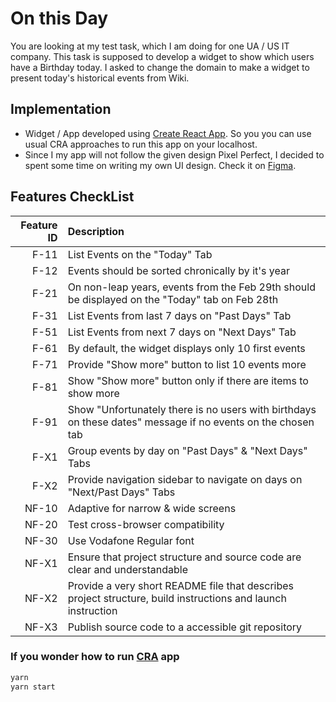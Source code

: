 # On this Day

You are looking at my test task, which I am doing for one UA / US IT company. This task is supposed to develop a widget to show which users have a Birthday today. I asked to change the domain to make a widget to present today's historical events from Wiki.

## Implementation

- Widget / App developed using [Create React App](https://create-react-app.dev/). So you you can use usual CRA approaches to run this app on your localhost.
- Since I my app will not follow the given design Pixel Perfect, I decided to spent some time on writing my own UI design. Check it on [Figma](https://www.figma.com/proto/YWWyHyEycQwDFWIjx2JgW7/This-Day-in-History?node-id=202%3A6&scaling=min-zoom&page-id=0%3A1).

## Features CheckList

| Feature ID | Description                                                                                                  |
| ---------: | :----------------------------------------------------------------------------------------------------------- |
|       F-11 | List Events on the "Today" Tab                                                                               |
|       F-12 | Events should be sorted chronically by it's year                                                             |
|       F-21 | On non-leap years, events from the Feb 29th should be displayed on the "Today" tab on Feb 28th               |
|       F-31 | List Events from last 7 days on "Past Days" Tab                                                              |
|       F-51 | List Events from next 7 days on "Next Days" Tab                                                              |
|       F-61 | By default, the widget displays only 10 first events                                                         |
|       F-71 | Provide "Show more" button to list 10 events more                                                            |
|       F-81 | Show "Show more" button only if there are items to show more                                                 |
|       F-91 | Show "Unfortunately there is no users with birthdays on these dates" message if no events on the chosen tab  |
|       F-X1 | Group events by day on "Past Days" & "Next Days" Tabs                                                        |
|       F-X2 | Provide navigation sidebar to navigate on days on "Next/Past Days" Tabs                                      |
|      NF-10 | Adaptive for narrow & wide screens                                                                           |
|      NF-20 | Test cross-browser compatibility                                                                             |
|      NF-30 | Use Vodafone Regular font                                                                                    |
|      NF-X1 | Ensure that project structure and source code are clear and understandable                                   |
|      NF-X2 | Provide a very short README file that describes project structure, build instructions and launch instruction |
|      NF-X3 | Publish source code to a accessible git repository                                                           |

### If you wonder how to run [CRA](https://create-react-app.dev/) app

```bash
yarn
yarn start
```
